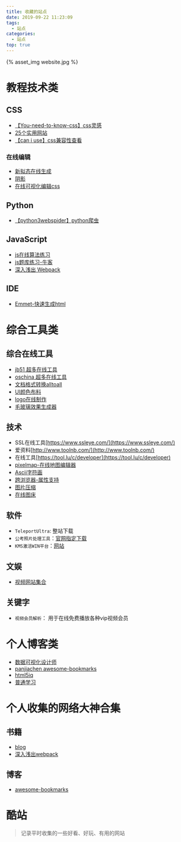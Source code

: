 ```yaml
---
title: 收藏的站点
date: 2019-09-22 11:23:09
tags: 
  - 站点
categories:
  - 站点
top: true
---
```


{% asset_img website.jpg %}

<!-- more -->

# 教程技术类

## CSS

* [【You-need-to-know-css】css灵感](https://lhammer.cn/You-need-to-know-css/#/)
* [25个实用网站](https://www.jianshu.com/p/6b1726cbfbdd)
* [【can i use】css兼容性查看](https://caniuse.com/)

### 在线编辑

* [新拟态在线生成](https://neumorphism.io/#e0e0e0)
* [阴影](http://tools.jb51.net/aideddesign/css3_boxshadow)
* [在线可视化编辑css](https://enjoycss.com/)

## Python

* [【python3webspider】python爬虫](https://python3webspider.cuiqingcai.com)

## JavaScript

* [js在线算法练习](https://www.lintcode.com/)
* [js题库练习-牛客](https://www.nowcoder.com/)
* [深入浅出 Webpack](http://webpack.wuhaolin.cn/)

## IDE

* [Emmet-快速生成html](https://docs.emmet.io/)

# 综合工具类

## 综合在线工具

* [jb51 超多在线工具](http://tools.jb51.net/)
* [oschina 超多在线工具](https://tool.oschina.net/)
* [文档格式转换alltoall](https://www.alltoall.net/)
* [UI颜色布料](https://www.materialui.co/colors)
* [logo在线制作](http://www.logofree.cn/)
* [毛玻璃效果生成器](https://glassmorphism.com/)

## 技术

* SSL在线工具[https://www.ssleye.com/](https://www.ssleye.com/)
* 爱资料[http://www.toolnb.com/](http://www.toolnb.com/)
* 在线工具[https://tool.lu/c/developer](https://tool.lu/c/developer)
* [pixelmap-在线地图编辑器](https://pixelmap.amcharts.com/#)
* [Ascii字符画](http://www.network-science.de/ascii/)
* [跨浏览器-属性支持](https://caniuse.com/)
* [图片压缩](https://www.iloveimg.com/zh-cn)
* [在线图床](https://imgchr.com)

## 软件

* `TeleportUltra`: 整站下载
* `公考照片处理工具`：[官网指定下载](http://202.61.89.231/download.html)
* `KMS激活WIN平台`：[网站](https://www.moerats.com/kms/)

## 文娱

* [视频网站集合](http://www.549.tv/)

## 关键字

* `视频会员解析`： 用于在线免费播放各种vip视频会员

# 个人博客类

* [数据可视化设计师](https://wangyasai.github.io/)
* [panjiachen awesome-bookmarks](https://panjiachen.github.io/awesome-bookmarks/)
* [html5iq](https://www.html5iq.com/)
* [普通学习](https://zxuqian.cn/)

# 个人收集的网络大神合集

## 书籍

* [blog](https://bujidao.github.io/blog/)
* [深入浅出webpack](https://bujidao.github.io/dive-into-webpack/)

## 博客

* [awesome-bookmarks](https://bujidao.github.io/awesome-bookmarks/)

# 酷站


> 记录平时收集的一些好看、好玩、有用的网站
